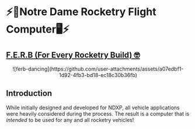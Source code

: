 # ⚡️🚀Notre Dame Rocketry Flight Computer🖥️⚡️

## <u>F.E.R.B (For Every Rocketry Build) 🤓</u>

<p align="center">
  ![ferb-dancing](https://github.com/user-attachments/assets/a07edbf1-1d92-4fb3-bd18-ec18c30b36fb)
</p>


## Introduction

While initially designed and developed for NDXP, all vehicle applications were heavily considered during the process. The result is a computer that is <i>intended</i> to be used for any and all rocketry vehicles!
